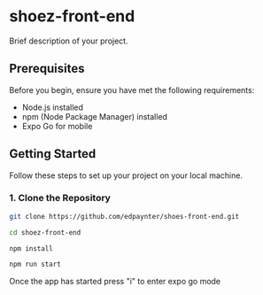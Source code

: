 # shoez-front-end

Brief description of your project.

## Prerequisites

Before you begin, ensure you have met the following requirements:
- Node.js installed
- npm (Node Package Manager) installed
- Expo Go for mobile

## Getting Started

Follow these steps to set up your project on your local machine.

### 1. Clone the Repository

```bash
git clone https://github.com/edpaynter/shoes-front-end.git

cd shoez-front-end

npm install

npm run start

```

Once the app has started press "i" to enter expo go mode

